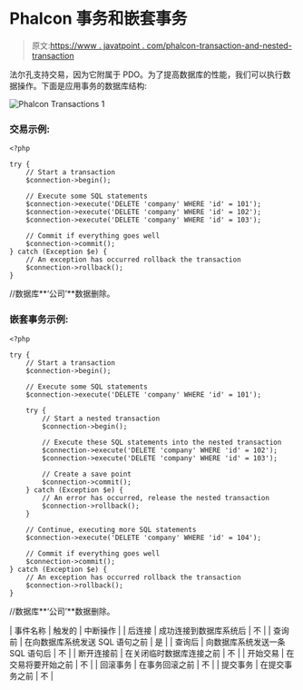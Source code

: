# Phalcon 事务和嵌套事务

> 原文:[https://www . javatpoint . com/phalcon-transaction-and-nested-transaction](https://www.javatpoint.com/phalcon-transaction-and-nested-transaction)

法尔孔支持交易，因为它附属于 PDO。为了提高数据库的性能，我们可以执行数据操作。下面是应用事务的数据库结构:

![Phalcon Transactions 1](../Images/e76e86bc89d80724babcbafa7e3828a8.png)

### 交易示例:

```
<?php

try {
    // Start a transaction
    $connection->begin();

    // Execute some SQL statements
    $connection->execute('DELETE 'company' WHERE 'id' = 101');
    $connection->execute('DELETE 'company' WHERE 'id' = 102');
    $connection->execute('DELETE 'company' WHERE 'id' = 103');

    // Commit if everything goes well
    $connection->commit();
} catch (Exception $e) {
    // An exception has occurred rollback the transaction
    $connection->rollback();
}

```

//数据库**‘公司’**数据删除。

### 嵌套事务示例:

```
<?php

try {
    // Start a transaction
    $connection->begin();

    // Execute some SQL statements
    $connection->execute('DELETE 'company' WHERE 'id' = 101');

    try {
        // Start a nested transaction
        $connection->begin();

        // Execute these SQL statements into the nested transaction
        $connection->execute('DELETE 'company' WHERE 'id' = 102');
        $connection->execute('DELETE 'company' WHERE 'id' = 103');

        // Create a save point
        $connection->commit();
    } catch (Exception $e) {
        // An error has occurred, release the nested transaction
        $connection->rollback();
    }

    // Continue, executing more SQL statements
    $connection->execute('DELETE 'company' WHERE 'id' = 104');

    // Commit if everything goes well
    $connection->commit();
} catch (Exception $e) {
    // An exception has occurred rollback the transaction
    $connection->rollback();
}

```

//数据库**‘公司’**数据删除。

| 事件名称 | 触发的 | 中断操作 |
| 后连接 | 成功连接到数据库系统后 | 不 |
| 查询前 | 在向数据库系统发送 SQL 语句之前 | 是 |
| 查询后 | 向数据库系统发送一条 SQL 语句后 | 不 |
| 断开连接前 | 在关闭临时数据库连接之前 | 不 |
| 开始交易 | 在交易将要开始之前 | 不 |
| 回滚事务 | 在事务回滚之前 | 不 |
| 提交事务 | 在提交事务之前 | 不 |